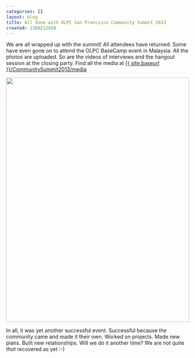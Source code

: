 ```yaml
---
categories: []
layout: blog
title: All done with OLPC San Francisco Community Summit 2013
created: 1386212450
---
```

<p>We are all wrapped up with the summit! All attendees have returned. Some have even gone on to attend the OLPC BaseCamp event in Malaysia. All the photos are uploaded. So are the videos of interviews and the hangout session at the closing party. Find all the media at <a href="{{ site.baseurl }}/CommunitySummit2013/media" target="_blank">{{ site.baseurl }}/CommunitySummit2013/media</a></p>
<p><img alt="" src="{{ site.baseurl }}/sites/default/files/u8/1382318036406.jpg" style="width: 500px; height: 668px;" /></p>
<p>In all, it was yet another successful event. Successful because the community came and made it their own. Worked on projects. Made new plans. Built new relationships. Will we do it another time? We are not quite <em>that</em> recovered as yet :-)</p>
<p><img alt="" src="https://farm3.staticflickr.com/2855/10889860115_aa1b28b141_d.jpg" /></p>

